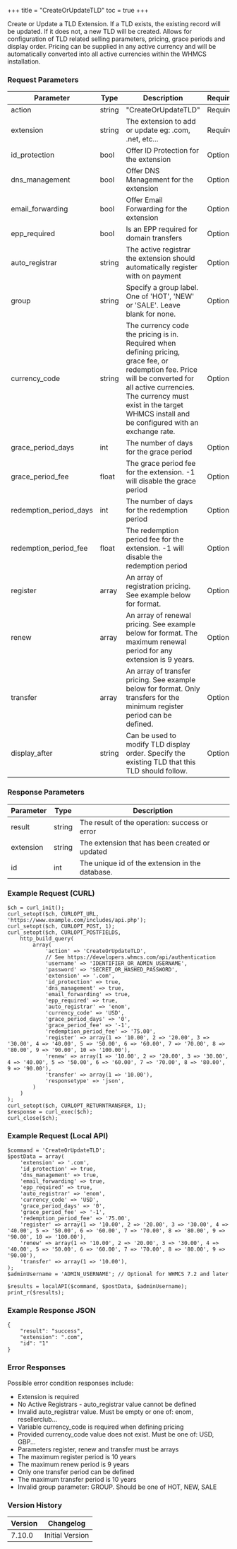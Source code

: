 +++
title = "CreateOrUpdateTLD"
toc = true
+++

Create or Update a TLD Extension. If a TLD exists, the existing record will be updated. If it does not, a new TLD will be created. Allows for configuration of TLD related selling parameters, pricing, grace periods and display order. Pricing can be supplied in any active currency and will be automatically converted into all active currencies within the WHMCS installation.

### Request Parameters

| Parameter | Type | Description | Required |
| --------- | ---- | ----------- | -------- |
| action | string | "CreateOrUpdateTLD" | Required |
| extension | string | The extension to add or update eg: .com, .net, etc... | Required |
| id_protection | bool | Offer ID Protection for the extension | Optional |
| dns_management | bool | Offer DNS Management for the extension | Optional |
| email_forwarding | bool | Offer Email Forwarding for the extension | Optional |
| epp_required | bool | Is an EPP required for domain transfers | Optional |
| auto_registrar | string | The active registrar the extension should automatically register with on payment | Optional |
| group | string | Specify a group label. One of 'HOT', 'NEW' or 'SALE'. Leave blank for none. | Optional |
| currency_code | string | The currency code the pricing is in. Required when defining pricing, grace fee, or redemption fee. Price will be converted for all active currencies. The currency must exist in the target WHMCS install and be configured with an exchange rate. | Optional |
| grace_period_days | int | The number of days for the grace period | Optional |
| grace_period_fee | float | The grace period fee for the extension. -1 will disable the grace period | Optional |
| redemption_period_days | int | The number of days for the redemption period | Optional |
| redemption_period_fee | float | The redemption period fee for the extension. -1 will disable the redemption period | Optional |
| register | array | An array of registration pricing. See example below for format. | Optional |
| renew | array | An array of renewal pricing. See example below for format. The maximum renewal period for any extension is 9 years. | Optional |
| transfer | array | An array of transfer pricing. See example below for format. Only transfers for the minimum register period can be defined. | Optional |
| display_after | string | Can be used to modify TLD display order. Specify the existing TLD that this TLD should follow. | Optional |

### Response Parameters

| Parameter | Type | Description |
| --------- | ---- | ----------- |
| result | string | The result of the operation: success or error |
| extension | string | The extension that has been created or updated |
| id | int | The unique id of the extension in the database. |


### Example Request (CURL)

```
$ch = curl_init();
curl_setopt($ch, CURLOPT_URL, 'https://www.example.com/includes/api.php');
curl_setopt($ch, CURLOPT_POST, 1);
curl_setopt($ch, CURLOPT_POSTFIELDS,
    http_build_query(
        array(
            'action' => 'CreateOrUpdateTLD',
            // See https://developers.whmcs.com/api/authentication
            'username' => 'IDENTIFIER_OR_ADMIN_USERNAME',
            'password' => 'SECRET_OR_HASHED_PASSWORD',
            'extension' => '.com',
            'id_protection' => true,
            'dns_management' => true,
            'email_forwarding' => true,
            'epp_required' => true,
            'auto_registrar' => 'enom',
            'currency_code' => 'USD',
            'grace_period_days' => '0',
            'grace_period_fee' => '-1',
            'redemption_period_fee' => '75.00',
            'register' => array(1 => '10.00', 2 => '20.00', 3 => '30.00', 4 => '40.00', 5 => '50.00', 6 => '60.00', 7 => '70.00', 8 => '80.00', 9 => '90.00', 10 => '100.00'),
            'renew' => array(1 => '10.00', 2 => '20.00', 3 => '30.00', 4 => '40.00', 5 => '50.00', 6 => '60.00', 7 => '70.00', 8 => '80.00', 9 => '90.00'),
            'transfer' => array(1 => '10.00'),
            'responsetype' => 'json',
        )
    )
);
curl_setopt($ch, CURLOPT_RETURNTRANSFER, 1);
$response = curl_exec($ch);
curl_close($ch);
```


### Example Request (Local API)

```
$command = 'CreateOrUpdateTLD';
$postData = array(
    'extension' => '.com',
    'id_protection' => true,
    'dns_management' => true,
    'email_forwarding' => true,
    'epp_required' => true,
    'auto_registrar' => 'enom',
    'currency_code' => 'USD',
    'grace_period_days' => '0',
    'grace_period_fee' => '-1',
    'redemption_period_fee' => '75.00',
    'register' => array(1 => '10.00', 2 => '20.00', 3 => '30.00', 4 => '40.00', 5 => '50.00', 6 => '60.00', 7 => '70.00', 8 => '80.00', 9 => '90.00', 10 => '100.00'),
    'renew' => array(1 => '10.00', 2 => '20.00', 3 => '30.00', 4 => '40.00', 5 => '50.00', 6 => '60.00', 7 => '70.00', 8 => '80.00', 9 => '90.00'),
    'transfer' => array(1 => '10.00'),
);
$adminUsername = 'ADMIN_USERNAME'; // Optional for WHMCS 7.2 and later

$results = localAPI($command, $postData, $adminUsername);
print_r($results);
```


### Example Response JSON

```
{
    "result": "success",
    "extension": ".com",
    "id": "1"
}
```


### Error Responses

Possible error condition responses include:

* Extension is required
* No Active Registrars - auto_registrar value cannot be defined
* Invalid auto_registrar value. Must be empty or one of: enom, resellerclub...
* Variable currency_code is required when defining pricing
* Provided currency_code value does not exist. Must be one of: USD, GBP...
* Parameters register, renew and transfer must be arrays
* The maximum register period is 10 years
* The maximum renew period is 9 years
* Only one transfer period can be defined
* The maximum transfer period is 10 years
* Invalid group parameter: GROUP. Should be one of HOT, NEW, SALE


### Version History

| Version | Changelog |
| ------- | --------- |
| 7.10.0 | Initial Version |
